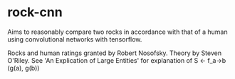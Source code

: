 # rock-cnn

Aims to reasonably compare two rocks in accordance with that of a human using convolutional networks with tensorflow.

Rocks and human ratings granted by Robert Nosofsky.
Theory by Steven O'Riley.
See 'An Explication of Large Entities' for explanation of S <- f_a->b (g(a), g(b))
